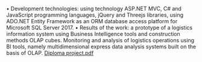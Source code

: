 •	Development technologies: using technology ASP.NET MVC, C# and JavaScript programming languages, jQuery and Threejs libraries, using ADO.NET Entity Framework as an ORM database access platform for Microsoft SQL Server 2017.
•	Results of the work: a prototype of a logistics information system using Business Intelligence tools and construction methods OLAP cubes. Monitoring and analysis of logistics operations using BI tools, namely multidimensional express data analysis systems built on the basis of OLAP.
[Diploma project.pdf](https://github.com/indywka/olap_logistic/files/9130484/Diploma.project.pdf)
